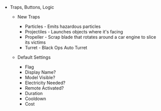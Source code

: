 * Traps, Buttons, Logic
   * New Traps
      * Particles - Emits hazardous particles 
      * Projectiles - Launches objects where it's facing
      * Propeller - Scrap blade that rotates around a car engine to slice its victims
      * Turret - Black Ops Auto Turret
   
   * Default Settings
      * Flag
	  * Display Name?
	  * Model Visible?
	  * Electricity Needed?
	  * Remote Activated?
	  * Duration
	  * Cooldown
	  * Cost
   